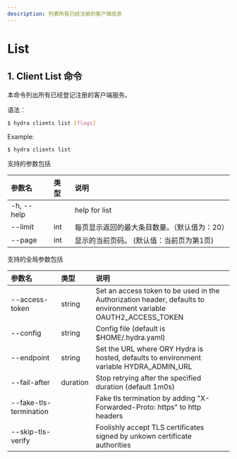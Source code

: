 ```yaml
---
description: 列表所有已经注册的客户端信息
---
```


# List

## 1. Client List 命令

本命令列出所有已经登记注册的客户端服务。

语法：

```bash
$ hydra clients list [flags]
```

Example:

```
$ hydra clients list
```

支持的参数包括

| 参数名 | 类型 | 说明 |
| :--- | :--- | :--- |
| -h, --help |  | help for list |
| --limit | int | 每页显示返回的最大条目数量。（默认值为：20） |
| --page | int | 显示的当前页码。 \(默认值：当前页为第1页\) |

支持的全局参数包括

| 参数名 | 类型 | 说明 |
| :--- | :--- | :--- |
| --access-token | string | Set an access token to be used in the Authorization header, defaults to environment variable OAUTH2\_ACCESS\_TOKEN |
| --config | string | Config file \(default is $HOME/.hydra.yaml\) |
| --endpoint | string | Set the URL where ORY Hydra is hosted, defaults to environment variable HYDRA\_ADMIN\_URL |
| --fail-after | duration | Stop retrying after the specified duration \(default 1m0s\) |
| --fake-tls-termination |  | Fake tls termination by adding "X-Forwarded-Proto: https" to http headers |
| --skip-tls-verify |  | Foolishly accept TLS certificates signed by unkown certificate authorities |

